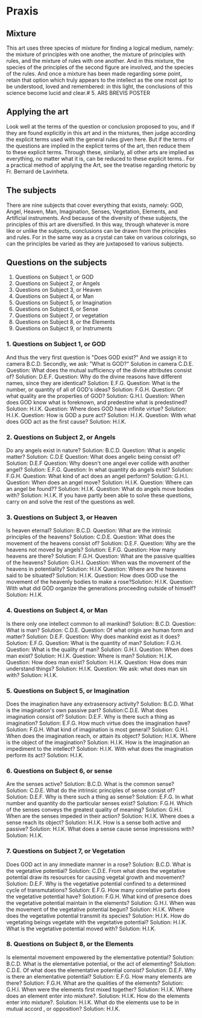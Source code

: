 
# Praxis

## Mixture
This art uses three species of mixture for finding a logical medium, namely: the mixture of principles with one another, the mixture of principles with rules, and the mixture of rules with one another. And in this mixture, the species of the principles of the second figure are involved, and the species of the rules. And once a mixture has been made regarding some point, retain that option which truly appears to the intellect as the one most apt to be understood, loved and remembered: in this light,  the conclusions of this science become lucid and clear.# 5. ARS BREVIS POSTER

## Applying the art
Look well at the terms of the question or conclusion proposed to you, and if they are found explicitly in this art and in the mixtures, then judge according the explicit terms used with the general rules given here. But if the terms of the questions are implied in the explicit terms of the art, then reduce them to these explicit terms. Through these, similarly, all other arts are implied as everything, no matter what it is, can be reduced to these explicit terms.. 
For a practical method of applying the Art, see the treatise regarding rhetoric by Fr. Bernard de Lavinheta.

## The subjects
There are nine subjects that cover everything that exists, namely: GOD, Angel, Heaven, Man, Imagination, Senses, Vegetation, Elements, and Artificial instruments. And because of the diversity of these subjects, the principles of this art are diversified. In this way, through whatever is more like or unlike the subjects, conclusions can be drawn from the principles and rules. For in the same way as a crystal can take on various colorings, so can the principles be varied as they are juxtaposed to various subjects.

## Questions on the subjects
1. Questions on Subject 1, or GOD 
2. Questions on Subject 2, or Angels 
3. Questions on Subject 3, or Heaven 
4. Questions on Subject 4, or Man 
5. Questions on Subject 5, or Imagination 
6. Questions on Subject 6, or Sense 
7. Questions on Subject 7, or vegetation 
8. Questions on Subject 8, or the Elements 
9. Questions on Subject 9, or Instruments

### 1. Questions on Subject 1, or GOD 
And thus the very first question is "Does GOD exist?" And we assign it to camera B.C.D. 
Secondly, we ask: "What is GOD?" Solution in camera C.D.E. 
Question: What does the mutual sufficiency of the divine attributes consist of? Solution: D.E.F. 
Question: Why do the divine reasons have different names, since they are identical? Solution: E.F.G. 
Question: What is the number, or quantity of all of GOD's ideas? Solution: F.G.H. 
Question: Of what quality are the properties of GOD? Solution: G.H.I. 
Question: When does GOD know what is foreknown, and predestine what is predestined? Solution: H.I.K. 
Question: Where does GOD have infinite virtue? Solution: H.I.K. 
Question: How is GOD a pure act? Solution: H.I.K. 
Question: With what does GOD act as the first cause? Solution: H.I.K.

### 2. Questions on Subject 2, or Angels 
Do any angels exist in nature? Solution: B.C.D. 
Question: What is angelic matter? Solution: C.D.E 
Question: What does angelic being consist of? Solution: D.E.F 
Question: Why doesn't one angel ever collide with another angel? Solution: E.F.G. 
Question: In what quantity do angels exist? Solution: F.G.H. 
Question: What kind of act does an angel perform? Solution: G.H.I. 
Question: When does an angel move? Solution: H.I.K. 
Question: Where can an angel be found?? Solution: H.I.K. 
Question: What do angels move bodies with? Solution: H.I.K. 
If you have partly been able to solve these questions, carry on and solve the rest of the questions as well.

### 3. Questions on Subject 3, or Heaven 
Is heaven eternal? Solution: B.C.D. 
Question: What are the intrinsic principles of the heavens? Solution: C.D.E. 
Question: What does the movement of the heavens consist of? Solution: D.E.F. 
Question: Why are the heavens not moved by angels? Solution: E.F.G. 
Question: How many heavens are there? Solution: F.G.H. 
Question: What are the passive qualities of the heavens? Solution: G.H.I. 
Question: When was the movement of the heavens in potentiality? Solution: H.I.K 
Question: Where are the heavens said to be situated? Solution: H.I.K. 
Question: How does GOD use the movement of the heavenly bodies to make a rose?Solution: H.I.K. 
Question: With what did GOD organize the generations proceeding outside of himself? Solution: H.I.K.

### 4. Questions on Subject 4, or Man 
Is there only one intellect common to all mankind? Solution: B.C.D. 
Question: What is man? Solution: C.D.E. 
Question: Of what origin are human form and matter? Solution: D.E.F. 
Question: Why does mankind exist as it does? Solution: E.F.G. 
Question: What is the quantity of man? Solution: F.G.H. 
Question: What is the quality of man? Solution: G.H.I. 
Question: When does man exist? Solution: H.I.K. 
Question: Where is man? Solution: H.I.K. 
Question: How does man exist? Solution: H.I.K. 
Question: How does man understand things? Solution: H.I.K. 
Question: We ask: what does man sin with? Solution: H.I.K.

### 5. Questions on Subject 5, or Imagination 
Does the imagination have any extrasensory activity? Solution: B.C.D. 
What is the imagination's own passive part? Solution:C.D.E. 
What does imagination consist of? Solution: D.E.F. 
Why is there such a thing as imagination? Solution: E.F.G. 
How much virtue does the imagination have? Solution: F.G.H. 
What kind of imagination is most general? Solution: G.H.I. 
When does the imagination reach, or attain its object? Solution: H.I.K. 
Where is the object of the imagination? Solution: H.I.K. 
How is the imagination an impediment to the intellect? Solution: H.I.K. 
With what does the imagination perform its act? Solution: H.I.K.

### 6. Questions on Subject 6, or sense 
Are the senses active? Solution: B.C.D. 
What is the common sense? Solution: C.D.E. 
What do the intrinsic principles of sense consist of? Solution: D.E.F. 
Why is there such a thing as sense? Solution: E.F.G. 
In what number and quantity do the particular senses exist? Solution: F.G.H. 
Which of the senses conveys the greatest quality of meaning? Solution: G.H.I. 
When are the senses impeded in their action? Solution: H.I.K. 
Where does a sense reach its object? Solution: H.I.K. 
How is a sense both active and passive? Solution: H.I.K. 
What does a sense cause sense impressions with? Solution: H.I.K.

### 7. Questions on Subject 7, or Vegetation 
Does GOD act in any immediate manner in a rose? Solution: B.C.D. 
What is the vegetative potential? Solution: C.D.E. 
From what does the vegetative potential draw its resources for causing vegetal growth and movement? Solution: D.E.F. 
Why is the vegetative potential confined to a determined cycle of transmutations? Solution: E.F.G. 
How many correlative parts does the vegetative potential have? Solution: F.G.H. 
What kind of presence does the vegetative potential maintain in the elements? Solution: G.H.I. 
When was the movement of the vegetative potential begun? Solution: H.I.K. 
Where does the vegetative potential transmit its species? Solution: H.I.K. 
How do vegetating beings vegetate with the vegetative potential? Solution: H.I.K. 
What is the vegetative potential moved with? Solution: H.I.K.

### 8. Questions on Subject 8, or the Elements 
Is elemental movement empowered by the elementative potential? Solution: B.C.D. 
What is the elementative potential, or the act of elementing? Solution: C.D.E. 
Of what does the elementative potential consist? Solution: D.E.F. 
Why is there an elementative potential? Solution: E.F.G. 
How many elements are there? Solution: F.G.H. 
What are the qualities of the elements? Solution: G.H.I. 
When were the elements first mixed together? Solution: H.I.K. 
Where does an element enter into mixture?. Solution: H.I.K. 
How do the elements enter into mixture?. Solution: H.I.K. 
What do the elements use to be in mutual accord , or opposition? Solution: H.I.K.


